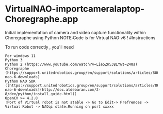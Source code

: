 ﻿# VirtualNAO-importcameralaptop-Choregraphe.app
Initial implementation of camera and video capture functionality within Choregraphe using Python
NOTE:Code is for Virtual NAO v6 !
#Instructions

To run code correctly , you'll need

    For windows 11
    Python 3
    Python 2 (https://www.youtube.com/watch?v=Lie5ZW53BLY&t=240s)
    Choregraphe (https://support.unitedrobotics.group/en/support/solutions/articles/80001018812-nao-6-downloads)
    Python NAO SDK ([https://support.unitedrobotics.group/en/support/solutions/articles/80001018812-nao-6-downloads](http://doc.aldebaran.com/2-8/dev/python/install_guide.html))
    OpenCV >= 4.2.0
    !Port of Virtual robot is not stable -> Go to Edit-> Prefrences -> Virtual Robot -> NAOqi state:Running on port xxxxx
  
   
